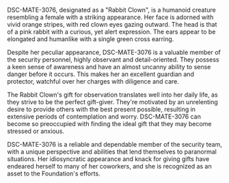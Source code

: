 DSC-MATE-3076, designated as a "Rabbit Clown", is a humanoid creature resembling a female with a striking appearance. Her face is adorned with vivid orange stripes, with red clown eyes gazing outward. The head is that of a pink rabbit with a curious, yet alert expression. The ears appear to be elongated and humanlike with a single green cross earring.

Despite her peculiar appearance, DSC-MATE-3076 is a valuable member of the security personnel, highly observant and detail-oriented. They possess a keen sense of awareness and have an almost uncanny ability to sense danger before it occurs. This makes her an excellent guardian and protector, watchful over her charges with diligence and care.

The Rabbit Clown's gift for observation translates well into her daily life, as they strive to be the perfect gift-giver. They're motivated by an unrelenting desire to provide others with the best present possible, resulting in extensive periods of contemplation and worry. DSC-MATE-3076 can become so preoccupied with finding the ideal gift that they may become stressed or anxious.

DSC-MATE-3076 is a reliable and dependable member of the security team, with a unique perspective and abilities that lend themselves to paranormal situations. Her idiosyncratic appearance and knack for giving gifts have endeared herself to many of her coworkers, and she is recognized as an asset to the Foundation's efforts.